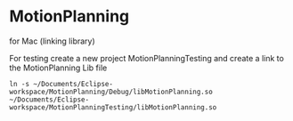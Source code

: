# MotionPlanning

for Mac (linking library)

For testing create a new project MotionPlanningTesting and create a link to the MotionPlanning Lib file

	ln -s ~/Documents/Eclipse-workspace/MotionPlanning/Debug/libMotionPlanning.so ~/Documents/Eclipse-workspace/MotionPlanningTesting/libMotionPlanning.so